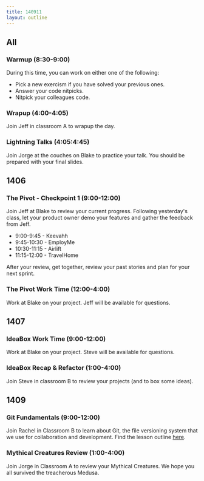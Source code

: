```yaml
---
title: 140911
layout: outline
---
```


## All

### Warmup (8:30-9:00)

During this time, you can work on either one of the following:

* Pick a new exercism if you have solved your previous ones.
* Answer your code nitpicks.
* Nitpick your colleagues code.

### Wrapup (4:00-4:05)

Join Jeff in classroom A to wrapup the day.

### Lightning Talks (4:05:4:45)

Join Jorge at the couches on Blake to practice your talk. You should be prepared with your final slides.

## 1406

### The Pivot - Checkpoint 1 (9:00-12:00)

Join Jeff at Blake to review your current progress. Following yesterday's class, let your product owner demo your features and gather the feedback from Jeff.

* 9:00-9:45 - Keevahh
* 9:45-10:30 - EmployMe
* 10:30-11:15 - Airlift
* 11:15-12:00 - TravelHome

After your review, get together, review your past stories and plan for your next sprint.

### The Pivot Work Time (12:00-4:00)

Work at Blake on your project. Jeff will be available for questions.

## 1407

### IdeaBox Work Time (9:00-12:00)

Work at Blake on your project. Steve will be available for questions.

### IdeaBox Recap & Refactor (1:00-4:00)

Join Steve in classroom B to review your projects (and to box some ideas).

## 1409

### Git Fundamentals (9:00-12:00)

Join Rachel in Classroom B to learn about Git, the file versioning system that we use for collaboration and development. Find the lesson outline [here](https://github.com/turingschool/lesson_plans/blob/master/ruby_01-object_oriented_programming_with_ruby/intro_to_git.markdown). 

### Mythical Creatures Review (1:00-4:00)

Join Jorge in Classroom A to review your Mythical Creatures. We hope you all survived the treacherous Medusa.
